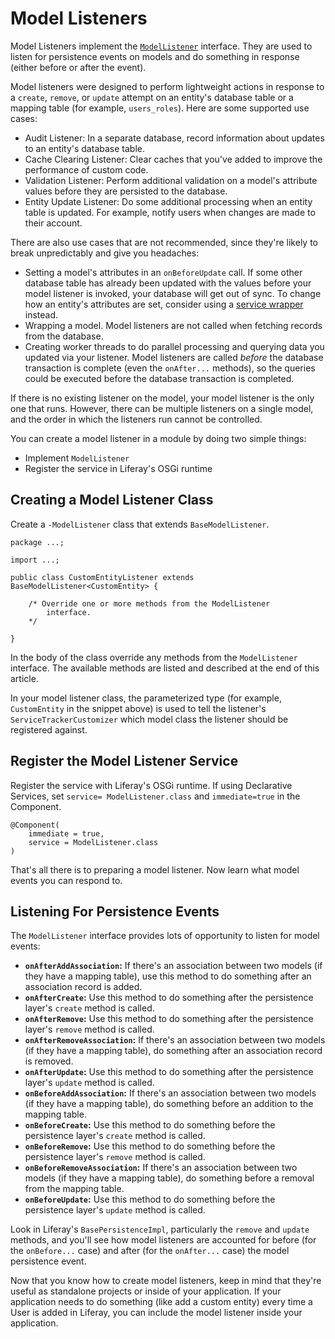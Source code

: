 # Model Listeners [](id=model-listeners)

Model Listeners implement the
[`ModelListener`](@platform-ref@/7.0-latest/javadocs/portal-kernel/com/liferay/portal/kernel/model/ModelListener.html)
interface. They are used to listen for persistence events on models and do
something in response (either before or after the event).

Model listeners were designed to perform lightweight actions in response to a
`create`, `remove`, or `update` attempt on an entity's database table or a
mapping table (for example, `users_roles`). Here are some supported use cases:

-  Audit Listener: In a separate database, record information about updates to
   an entity's database table.
-  Cache Clearing Listener: Clear caches that you've added to improve the
   performance of custom code.
-  Validation Listener: Perform additional validation on a model's attribute
   values before they are persisted to the database.
-  Entity Update Listener: Do some additional processing when an entity table is
   updated. For example, notify users when changes are made to their account.

There are also use cases that are not recommended, since they're likely to break
unpredictably and give you headaches:

-  Setting a model's attributes in an `onBeforeUpdate` call. If some other
   database table has already been updated with the values before your model
listener is invoked, your database will get out of sync. To change how an entity's
attributes are set, consider using a [service wrapper](/develop/tutorials/-/knowledge_base/7-0/customizing-liferay-services-service-wrappers)
instead.
-  Wrapping a model. Model listeners are not called when fetching records from
   the database.
-  Creating worker threads to do parallel processing and querying data you
   updated via your listener. Model listeners are called *before* the database
transaction is complete (even the `onAfter...` methods), so the queries could be
executed before the database transaction is completed.

If there is no existing listener on the model, your model listener is the only
one that runs. However, there can be multiple listeners on a single model, and
the order in which the listeners run cannot be controlled. 

You can create a model listener in a module by doing two simple things:

-  Implement `ModelListener` 
-  Register the service in Liferay's OSGi runtime

## Creating a Model Listener Class [](id=creating-a-modellistener-class)

Create a `-ModelListener` class that extends `BaseModelListener`. 

    package ...;

    import ...;

    public class CustomEntityListener extends BaseModelListener<CustomEntity> {

        /* Override one or more methods from the ModelListener 
            interface.
        */
        
    }

In the body of the class override any methods from the `ModelListener`
interface. The available methods are listed and described at the end of this
article.

In your model listener class, the parameterized type (for example,
`CustomEntity` in the snippet above) is used to tell the listener's
`ServiceTrackerCustomizer` which model class the listener should be registered
against.

## Register the Model Listener Service [](id=register-the-model-listener-service)

Register the service with Liferay's OSGi runtime. If using Declarative Services,
set `service= ModelListener.class` and `immediate=true` in the Component.

    @Component(
        immediate = true,
        service = ModelListener.class
    )

That's all there is to preparing a model listener. Now learn what model events
you can respond to.

## Listening For Persistence Events [](id=listening-for-persistence-events)

The `ModelListener` interface provides lots of opportunity to listen for model
events:

-  **`onAfterAddAssociation`:** If there's an association between two models (if
   they have a mapping table), use this method to do something after an
association record is added.
-  **`onAfterCreate`:** Use this method to do something after the persistence
   layer's `create` method is called.
-  **`onAfterRemove`:** Use this method to do something after the persistence
   layer's `remove` method is called.
-  **`onAfterRemoveAssociation`:** If there's an association between two models
   (if they have a mapping table), do something after an association record is
removed.
-  **`onAfterUpdate`:** Use this method to do something after the persistence
   layer's `update` method is called.
-  **`onBeforeAddAssociation`:** If there's an association between two models (if
   they have a mapping table), do something before an addition to the mapping
table.
-  **`onBeforeCreate`:** Use this method to do something before the persistence
   layer's `create` method is called.
-  **`onBeforeRemove`:** Use this method to do something before the persistence
   layer's `remove` method is called.
-  **`onBeforeRemoveAssociation`:** If there's an association between two models (if
   they have a mapping table), do something before a removal from the mapping
table.
-  **`onBeforeUpdate`:** Use this method to do something before the persistence
   layer's `update` method is called.

Look in Liferay's `BasePersistenceImpl`, particularly the `remove` and `update` methods,
and you'll see how model listeners are accounted for before (for the `onBefore...` case)
and after (for the `onAfter...` case) the model persistence event.

Now that you know how to create model listeners, keep in mind that they're
useful as standalone projects or inside of your application. If your application
needs to do something (like add a custom entity) every time a User is added in
Liferay, you can include the model listener inside your application.
